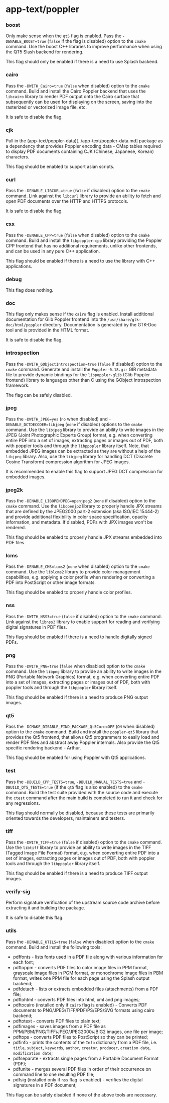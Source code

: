# app-text/poppler

### boost
Only make sense when the `qt5` flag is enabled. Pass the `-DENABLE_BOOST=true` (`false` if the flag is disabled) option to the `cmake` command. Use the boost C++ libraries to improve performance when using the QT5 Slash backend for rendering.

This flag should only be enabled if there is a need to use Splash backend.

### cairo
Pass the `-DWITH_Cairo=true` (`false` when disabled) option to the `cmake` command. Build and install the Cairo Poppler backend that uses the `libcairo` library to render PDF output onto the Cairo surface that subsequently can be used for displaying on the screen, saving into the rasterized or vectorized image file, etc.

It is safe to disable the flag.

### cjk
Pull in the (app-text/poppler-data)[../app-text/poppler-data.md] package as a dependency that provides Poppler encoding data - CMap tables required to display PDF documents containing CJK (Chinese, Japanese, Korean) characters.

This flag should be enabled to support asian scripts.

### curl
Pass the `-DENABLE_LIBCURL=true` (`false` if disabled) option to the `cmake` command. Link against the `libcurl` library to provide an ability to fetch and open PDF documents over the HTTP and HTTPS protocols.

It is safe to disable the flag.

### cxx
Pass the `-DENABLE_CPP=true` (`false` when disabled) option to the `cmake` command. Build and install the `libpoppler-cpp` library providing the Poppler CPP frontend that has no additional requirements, unlike other frontends, and can be used in any pure C++ application.

This flag should be enabled if there is a need to use the library with C++ applications.

### debug
This flag does nothing.

### doc
This flag only makes sense if the `cairo` flag is enabled. Install additional documentation for Glib Poppler frontend into the `/usr/share/gtk-doc/html/poppler` directory. Documentation is generated by the GTK-Doc tool and is provided in the HTML format.

It is safe to disable the flag.

### introspection
Pass the `-DWITH_GObjectIntrospection=true` (`false` if disabled) option to the `cmake` command. Generate and install the `Poppler-0.18.gir` GIR metadata file to provide dynamic bindings for the `libpoppler-glib` (Glib Poppler frontend) library to languages other than C using the GObject Introspection framework.

The flag can be safely disabled.

### jpeg
Pass the `-DWITH_JPEG=yes` (`no` when disabled) and `-DENABLE_DCTDECODER=libjpeg` (`none` if disabled) options to the `cmake` command. Use the `libjpeg` library to provide an ability to write images in the JPEG (Joint Photographic Experts Group) format, e.g. when converting entire PDF into a set of images, extracting pages or images out of PDF, both with poppler tools and through the `libppopler` library itself. Note, that embedded JPEG images can be extracted as they are without a help of the `libjpeg` library. Also, use the `libjpeg` library for handling DCT (Discrete Cosine Transform) compression algorithm for JPEG images.

It is recommended to enable this flag to support JPEG DCT compression for embedded images.

### jpeg2k
Pass the `-DENABLE_LIBOPENJPEG=openjpeg2` (`none` if disabled) option to the `cmake` command. Use the `libopenjp2` library to properly handle JPX streams that are defined by the JPEG2000 part-2 extension (aka ISO/IEC 15444-2) and provide additional flexibility in color space specification, opacity information, and metadata. If disabled, PDFs with JPX images won't be rendered.

This flag should be enabled to properly handle JPX streams embedded into PDF files.

### lcms
Pass the `-DENABLE_CMS=lcms2` (`none` when disabled) option to the `cmake` command. Use the `liblcms2` library to provide color management capabilities, e.g. applying a color profile when rendering or converting a PDF into PostScript or other image formats.

This flag should be enabled to properly handle color profiles.

### nss
Pass the `-DWITH_NSS3=true` (`false` if disabled) option to the `cmake` command. Link against the `libnss3` library to enable support for reading and verifying digital signatures in PDF files.

This flag should be enabled if there is a need to handle digitally signed PDFs.

### png
Pass the `-DWITH_PNG=true` (`false` when disabled) option to the `cmake` command. Use the `libpng` library to provide an ability to write images in the PNG (Portable Network Graphics) format, e.g. when converting entire PDF into a set of images, extracting pages or images out of PDF, both with poppler tools and through the `libppopler` library itself.

This flag should be enabled if there is a need to produce PNG output images.

### qt5
Pass the `-DCMAKE_DISABLE_FIND_PACKAGE_Qt5Core=OFF` (`ON` when disabled) option to the `cmake` command. Build and install the `poppler-qt5` library that provides the Qt5 frontend, that allows Qt5 programmers to easily load and render PDF files and abstract away Poppler internals. Also provide the Qt5 specific rendering backend - Arthur.

This flag should be enabled for using Poppler with Qt5 applications.

### test
Pass the `-DBUILD_CPP_TESTS=true`, `-DBUILD_MANUAL_TESTS=true` and `-DBUILD_QT5_TESTS=true` (if the `qt5` flag is also enabled) to the `cmake` command. Build the test suite provided with the source code and execute the `ctest` command after the main build is completed to run it and check for any regressions.

This flag should normally be disabled, because these tests are primarily oriented towards the developers, maintainers and testers.

### tiff
Pass the `-DWITH_TIFF=true` (`false` if disabled) option to the `cmake` command. Use the `libtiff` library to provide an ability to write images in the TIFF (Tagged Image File Format) format, e.g. when converting entire PDF into a set of images, extracting pages or images out of PDF, both with poppler tools and through the `libppopler` library itself.

This flag should be enabled if there is a need to produce TIFF output images.

### verify-sig
Perform signature verification of the upstream source code archive before extracting it and building the package.

It is safe to disable this flag.

### utils
Pass the `-DENABLE_UTILS=true` (`false` when disabled) option to the `cmake` command. Build and install the following tools:

- pdffonts - lists fonts used in a PDF file along with various information for each font;
- pdftoppm - converts PDF files to color image files in PPM format, grayscale image files in PGM format, or monochrome image files in PBM format, writes one PPM file for each page using the Splash output backend;
- pdfdetach - lists or extracts embedded files (attachments) from a PDF file;
- pdftohtml - converts PDF files into html, xml and png images;
- pdftocairo (installed only if `cairo` flag is enabled) - Converts PDF documents to PNG/JPEG/TIFF/PDF/PS/EPS/SVG formats using cairo backend;
- pdftotext - converts PDF files to plain text;
- pdfimages - saves images from a PDF file as PPM/PBM/PNG/TIFF/JPEG/JPEG2000/JBIG2 images, one file per image;
- pdftops - converts PDF files to PostScript so they can be printed;
- pdfinfo - prints the contents of the `Info` dictionary from a PDF file, i.e. `title`, `subject`, `keywords`, `author`, `creator`, `producer`, `creation date`, `modification date`;
- pdfseparate - extracts single pages from a Portable Document Format (PDF);
- pdfunite - merges several PDF files in order of their occurrence on command line to one resulting PDF file;
- pdfsig (installed only if `nss` flag is enabled) - verifies  the digital signatures in a PDF document;

This flag can be safely disabled if none of the above tools are necessary.
